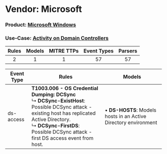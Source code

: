 Vendor: Microsoft
=================
### Product: [Microsoft Windows](../ds_microsoft_microsoft_windows.md)
### Use-Case: [Activity on Domain Controllers](../../../../UseCases/uc_activity_on_domain_controllers.md)

| Rules | Models | MITRE TTPs | Event Types | Parsers |
|:-----:|:------:|:----------:|:-----------:|:-------:|
|   2   |   1    |     1      |     57      |   57    |

| Event Type | Rules                                                                                                                                                                                                                                          | Models                                                              |
| ---------- | ---------------------------------------------------------------------------------------------------------------------------------------------------------------------------------------------------------------------------------------------- | ------------------------------------------------------------------- |
| ds-access  | <b>T1003.006 - OS Credential Dumping: DCSync</b><br> ↳ <b>DCSync-ExistHost</b>: Possible DCSync attack - existing host has replicated Active Directory.<br> ↳ <b>DCSync-FirstDS</b>: Possible DCSync attack - first DS access event from host. |  • <b>DS-HOSTS</b>: Models hosts in an Active Directory environment |